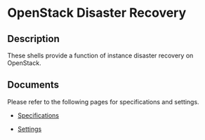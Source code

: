OpenStack Disaster Recovery
===========================

## Description

These shells provide a function of instance disaster recovery on OpenStack.

## Documents

Please refer to the following pages for specifications and settings.

- [Specifications](openstack-disaster-recovery/wiki/specifications)

- [Settings](openstack-disaster-recovery/wiki/settings)
